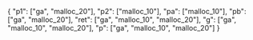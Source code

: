 {
  "p1": ["ga", "malloc_20"],
  "p2": ["malloc_10"],
  "pa": ["malloc_10"],
  "pb": ["ga", "malloc_20"],
  "ret": ["ga", "malloc_10", "malloc_20"],
  "g": ["ga", "malloc_10", "malloc_20"],
  "p": ["ga", "malloc_10", "malloc_20"]
}
